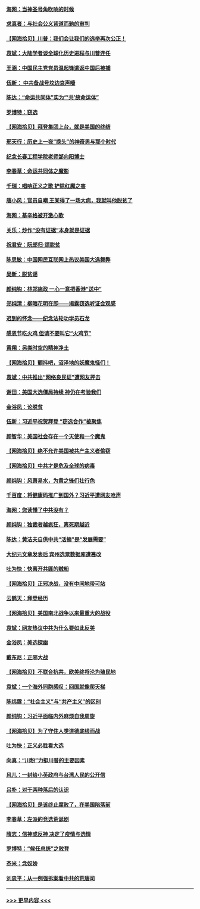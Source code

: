 #### [海网：当神圣号角吹响的时候](../pages/nsc993/n12595891.md?t=12050702) 
#### [求真者：与社会公义背道而驰的审判](../pages/nsc993/n12595868.md?t=12050702) 
#### [【网海拾贝】川普：我们会让我们的选举再次公正！](../pages/nsc993/n12594930.md?t=12050702) 
#### [袁斌：大陆学者谈全球化历史进程与川普连任](../pages/nsc993/n12594690.md?t=12050702) 
#### [王涵：中国民主党党员温起锋遣返中国后被捕](../pages/nsc993/n12594540.md?t=12050702) 
#### [伍新： 中共备战号坟边哀声嚎](../pages/nsc993/n12593086.md?t=12050702) 
#### [陈达：“命运共同体”实为“‘共’统命运体”](../pages/nsc993/n12590865.md?t=12050702) 
#### [罗博特：窃选](../pages/nsc993/n12590619.md?t=12050702) 
#### [【网海拾贝】拜登集团上台，就是美国的终结](../pages/nsc993/n12589725.md?t=12050702) 
#### [邢天行：历史上一夜“换头”的神奇男与那个时代](../pages/nsc993/n12589424.md?t=12050702) 
#### [纪念长春工程学院老师邹向阳博士](../pages/nsc993/n12585390.md?t=12050702) 
#### [李春草：命运共同体之魔影](../pages/nsc993/n12585026.md?t=12050702) 
#### [千瑞：唱响正义之歌 铲除红魔之害](../pages/nsc993/n12585002.md?t=12050702) 
#### [唐小风：官员自嘲 王某得了一场大病，我就叫他脱贫了](../pages/nsc993/n12584981.md?t=12050702) 
#### [海网：基辛格被开激心歌](../pages/nsc993/n12584946.md?t=12050702) 
#### [关乐：炒作“没有证据”本身就是证据](../pages/nsc993/n12583146.md?t=12050702) 
#### [祝君安：阮郎归‧颂脱贫](../pages/nsc993/n12583119.md?t=12050702) 
#### [陈思敏：中国网民互联网上热议美国大选舞弊](../pages/nsc993/n12582845.md?t=12050702) 
#### [吴新：脱贫谣](../pages/nsc993/n12580839.md?t=12050702) 
#### [颜纯钩：林郑施政 一心一意把香港“送中”](../pages/nsc993/n12580805.md?t=12050702) 
#### [郑纯清：柳暗花明在即——揭露窃选听证会观感](../pages/nsc993/n12580795.md?t=12050702) 
#### [迟到的怀念——纪念法轮功学员石龙](../pages/nsc993/n12580245.md?t=12050702) 
#### [感恩节吃火鸡  但请不要叫它“火鸡节”](../pages/nsc993/n12580252.md?t=12050702) 
#### [黄翔：另类时空的精神净土](../pages/nsc993/n12578638.md?t=12050702) 
#### [【网海拾贝】颤抖吧，沼泽地的妖魔鬼怪们！](../pages/nsc993/n12578552.md?t=12050702) 
#### [袁斌：中共推出“网络良民证”遭网友抨击](../pages/nsc993/n12578511.md?t=12050702) 
#### [谢田：美国大选僵局持续 神仍在考验我们](../pages/nsc993/n12577432.md?t=12050702) 
#### [金浴凤：论脱贫](../pages/nsc993/n12576386.md?t=12050702) 
#### [伍新：习近平祝贺拜登 “窃选合作”被聚焦](../pages/nsc993/n12576358.md?t=12050702) 
#### [颜智华：美国社会存在一个天使和一个魔鬼](../pages/nsc993/n12574299.md?t=12050702) 
#### [【网海拾贝】绝不允许美国被共产主义者偷窃](../pages/nsc993/n12573396.md?t=12050702) 
#### [【网海拾贝】中共才是危及全球的病毒](../pages/nsc993/n12571204.md?t=12050702) 
#### [颜纯钩：风萧易水，为黄之锋们壮行色](../pages/nsc993/n12571487.md?t=12050702) 
#### [千百度：将健康码推广到国外？习近平遭网友呛声](../pages/nsc993/n12570808.md?t=12050702) 
#### [海网：您读懂了中共没有？](../pages/nsc993/n12570487.md?t=12050702) 
#### [颜纯钩：独裁者越疯狂，离死期越近](../pages/nsc993/n12569055.md?t=12050702) 
#### [陈达：黄洁夫自供中共“活摘”是“发展需要”](../pages/nsc993/n12568541.md?t=12050702) 
#### [大纪元文章发表后 宾州选票数据库遭篡改](../pages/nsc993/n12568105.md?t=12050702) 
#### [吐为快：快离开共匪的贼船](../pages/nsc993/n12568462.md?t=12050702) 
#### [【网海拾贝】正邪决战，没有中间地带可站](../pages/nsc993/n12568439.md?t=12050702) 
#### [云鹤天：拜登经历](../pages/nsc993/n12567294.md?t=12050702) 
#### [【网海拾贝】美国南北战争以来最重大的战役](../pages/nsc993/n12567247.md?t=12050702) 
#### [袁斌：网友热议中共为什么要如此反美](../pages/nsc993/n12567162.md?t=12050702) 
#### [金浴凤：美选探幽](../pages/nsc993/n12567147.md?t=12050702) 
#### [戴东尼：正邪大战](../pages/nsc993/n12567033.md?t=12050702) 
#### [【网海拾贝】不联合抗共，欧美终将沦为殖民地](../pages/nsc993/n12565068.md?t=12050702) 
#### [袁斌：一个海外同胞感叹：回国就像爬天梯](../pages/nsc993/n12564986.md?t=12050702) 
#### [陈纬霆：“社会主义”与“共产主义”的区别](../pages/nsc993/n12562417.md?t=12050702) 
#### [颜纯钩：习近平面临内外麻烦自我周旋](../pages/nsc993/n12563356.md?t=12050702) 
#### [【网海拾贝】为了守住人类道德底线而战](../pages/nsc993/n12562542.md?t=12050702) 
#### [吐为快：正义必胜看大选](../pages/nsc993/n12561967.md?t=12050702) 
#### [向真：“川粉”力挺川普的主要因素](../pages/nsc993/n12560774.md?t=12050702) 
#### [风儿：一封给小英政府与台湾人民的公开信](../pages/nsc993/n12560581.md?t=12050702) 
#### [吕朴：对于两种落后的认识](../pages/nsc993/n12560492.md?t=12050702) 
#### [【网海拾贝】是该终止腐败了，在美国陷落前](../pages/nsc993/n12559936.md?t=12050702) 
#### [李春草：左派的竞选荒诞剧](../pages/nsc993/n12558380.md?t=12050702) 
#### [隋志：信神或反神 决定了疫情与选情](../pages/nsc993/n12558255.md?t=12050702) 
#### [罗博特：“候任总统”之败登](../pages/nsc993/n12558189.md?t=12050702) 
#### [杰米：念奴娇](../pages/nsc993/n12558174.md?t=12050702) 
#### [刘忠平：从一例强拆案看中共的荒唐司](../pages/nsc993/n12558036.md?t=12050702) 

----
#### [ >>> 更早内容 <<< ](../indexes/nsc993-earlier.md)
